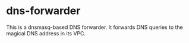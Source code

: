 # dns-forwarder

This is a dnsmasq-based DNS forwarder. It forwards DNS queries to the magical DNS address in its VPC.
